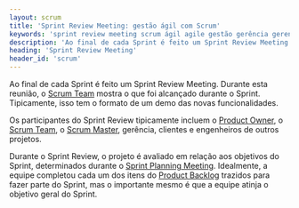 ```yaml
---
layout: scrum
title: 'Sprint Review Meeting: gestão ágil com Scrum'
keywords: 'sprint review meeting scrum ágil agile gestão gerência gerenciamento'
description: 'Ao final de cada Sprint é feito um Sprint Review Meeting. Durante esta reunião, a Scrum Team mostra o que foi alcançado durante o Sprint.'
heading: 'Sprint Review Meeting'
header_id: 'scrum'
---
```

Ao final de cada Sprint é feito um Sprint Review Meeting. Durante esta reunião, o [Scrum Team][st] mostra o que foi alcançado durante o Sprint. Tipicamente, isso tem o formato de um demo das novas funcionalidades.

Os participantes do Sprint Review tipicamente incluem o [Product Owner][po], o [Scrum Team][st], o [Scrum Master][sm], gerência, clientes e engenheiros de outros projetos.

Durante o Sprint Review, o projeto é avaliado em relação aos objetivos do Sprint, determinados durante o [Sprint Planning Meeting][spm]. Idealmente, a equipe completou cada um dos itens do [Product Backlog][pb] trazidos para fazer parte do Sprint, mas o importante mesmo é que a equipe atinja o objetivo geral do Sprint.

[st]:		/scrum/scrum_team
[pb]:		/scrum/product_backlog
[sb]:		/scrum/sprint_backlog
[ds]:		/scrum/daily_scrum
[srm]:		/scrum/sprint_review_meeting
[sr]:		/scrum/sprint_retrospective
[spm]:		/scrum/sprint_planning_meeting
[po]:		/scrum/product_owner
[Scrum]:	/scrum
[sm]:		/scrum/scrum_master